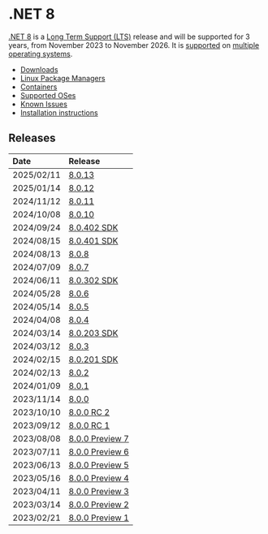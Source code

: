 # .NET 8

[.NET 8](https://devblogs.microsoft.com/dotnet/announcing-dotnet-8/) is a [Long Term Support (LTS)](../../release-policies.md) release and will be supported for 3 years, from November 2023 to November 2026. It is [supported](../../support.md) on [multiple operating systems](supported-os.md).

- [Downloads](https://dotnet.microsoft.com/download/dotnet/8.0)
- [Linux Package Managers](https://learn.microsoft.com/dotnet/core/install/linux)
- [Containers](https://hub.docker.com/_/microsoft-dotnet)
- [Supported OSes](supported-os.md)
- [Known Issues](known-issues.md)
- [Installation instructions](install.md)

## Releases

| Date | Release |
| :-- | :-- |
| 2025/02/11 | [8.0.13](./8.0.13/8.0.13.md) |
| 2025/01/14 | [8.0.12](./8.0.12/8.0.12.md) |
| 2024/11/12 | [8.0.11](./8.0.11/8.0.11.md) |
| 2024/10/08 | [8.0.10](./8.0.10/8.0.10.md) |
| 2024/09/24 | [8.0.402 SDK](./8.0.8/8.0.402.md) |
| 2024/08/15 | [8.0.401 SDK](./8.0.8/8.0.401.md) |
| 2024/08/13 | [8.0.8](./8.0.8/8.0.8.md) |
| 2024/07/09 | [8.0.7](./8.0.7/8.0.7.md) |
| 2024/06/11 | [8.0.302 SDK](./8.0.6/8.0.302.md) |
| 2024/05/28 | [8.0.6](./8.0.6/8.0.6.md) |
| 2024/05/14 | [8.0.5](./8.0.5/8.0.5.md) |
| 2024/04/08 | [8.0.4](./8.0.4/8.0.4.md) |
| 2024/03/14 | [8.0.203 SDK](./8.0.3/8.0.203.md) |
| 2024/03/12 | [8.0.3](./8.0.3/8.0.3.md) |
| 2024/02/15 | [8.0.201 SDK](./8.0.2/8.0.201.md) |
| 2024/02/13 | [8.0.2](./8.0.2/8.0.2.md) |
| 2024/01/09 | [8.0.1](./8.0.1/8.0.1.md) |
| 2023/11/14 | [8.0.0](./8.0.0/8.0.0.md) |
| 2023/10/10 | [8.0.0 RC 2](./preview/8.0.0-rc.2.md) |
| 2023/09/12 | [8.0.0 RC 1](./preview/8.0.0-rc.1.md) |
| 2023/08/08 | [8.0.0 Preview 7](./preview/8.0.0-preview.7.md) |
| 2023/07/11 | [8.0.0 Preview 6](./preview/8.0.0-preview.6.md) |
| 2023/06/13 | [8.0.0 Preview 5](./preview/8.0.0-preview.5.md) |
| 2023/05/16 | [8.0.0 Preview 4](./preview/8.0.0-preview.4.md) |
| 2023/04/11 | [8.0.0 Preview 3](./preview/8.0.0-preview.3.md) |
| 2023/03/14 | [8.0.0 Preview 2](./preview/8.0.0-preview.2.md) |
| 2023/02/21 | [8.0.0 Preview 1](./preview/8.0.0-preview.1.md) |
